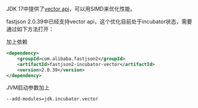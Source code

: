 JDK 17中提供了[vector api](https://openjdk.org/jeps/426)，可以用SIMD来优化性能。

fastjson 2.0.39中已经支持vector api，这个优化目前处于incubator状态，需要通过如下方法打开：

加上依赖
```xml
<dependency>
    <groupId>com.alibaba.fastjson2</groupId>
    <artifactId>fastjson2-incubator-vector</artifactId>
    <version>2.0.39</version>
</dependency>
```

JVM启动参数加上
```shell
--add-modules=jdk.incubator.vector
```
